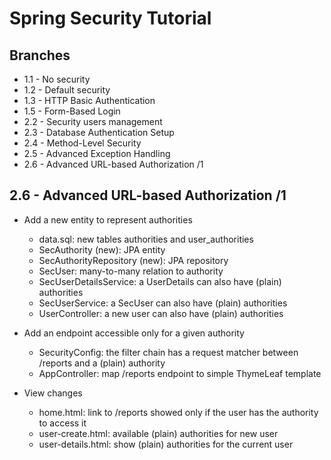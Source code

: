 # Spring Security Tutorial

## Branches

- 1.1 - No security
- 1.2 - Default security
- 1.3 - HTTP Basic Authentication
- 1.5 - Form-Based Login
- 2.2 - Security users management
- 2.3 - Database Authentication Setup
- 2.4 - Method-Level Security
- 2.5 - Advanced Exception Handling
- 2.6 - Advanced URL-based Authorization /1

## 2.6 - Advanced URL-based Authorization /1

- Add a new entity to represent authorities
	- data.sql: new tables authorities and user_authorities
	- SecAuthority (new): JPA entity
	- SecAuthorityRepository (new): JPA repository
	- SecUser: many-to-many relation to authority
	- SecUserDetailsService: a UserDetails can also have (plain) authorities
	- SecUserService: a SecUser can also have (plain) authorities
	- UserController: a new user can also have (plain) authorities

- Add an endpoint accessible only for a given authority
	- SecurityConfig: the filter chain has a request matcher between /reports and a (plain) authority
	- AppController: map /reports endpoint to simple ThymeLeaf template
	
- View changes
	- home.html: link to /reports showed only if the user has the authority to access it
	- user-create.html: available (plain) authorities for new user
	- user-details.html: show (plain) authorities for the current user
